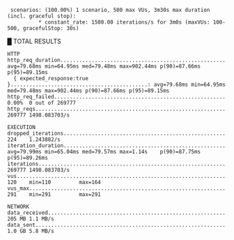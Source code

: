      scenarios: (100.00%) 1 scenario, 500 max VUs, 3m30s max duration (incl. graceful stop):
              * constant_rate: 1500.00 iterations/s for 3m0s (maxVUs: 100-500, gracefulStop: 30s)


  █ TOTAL RESULTS

    HTTP
    http_req_duration.......................................................: avg=79.68ms min=64.95ms med=79.48ms max=902.44ms p(90)=87.66ms p(95)=89.15ms
      { expected_response:true }............................................: avg=79.68ms min=64.95ms med=79.48ms max=902.44ms p(90)=87.66ms p(95)=89.15ms
    http_req_failed.........................................................: 0.00%  0 out of 269777
    http_reqs...............................................................: 269777 1498.083703/s

    EXECUTION
    dropped_iterations......................................................: 224    1.243882/s
    iteration_duration......................................................: avg=79.99ms min=65.04ms med=79.57ms max=1.14s    p(90)=87.75ms p(95)=89.26ms
    iterations..............................................................: 269777 1498.083703/s
    vus.....................................................................: 120    min=110         max=164
    vus_max.................................................................: 291    min=291         max=291

    NETWORK
    data_received...........................................................: 205 MB 1.1 MB/s
    data_sent...............................................................: 1.0 GB 5.8 MB/s
